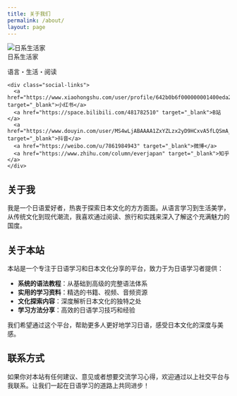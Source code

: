 ```yaml
---
title: 关于我们
permalink: /about/
layout: page
---
```


<div class="author-profile">
  <div class="author-avatar">
    <img src="/assets/images/qrcode_for_gh.jpg" alt="日系生活家">
  </div>
  
  <div class="author-info">
    <span class="author-name">日系生活家</span>
    <p class="author-bio">语言・生活・阅读</p>
    
    <div class="social-links">
      <a href="https://www.xiaohongshu.com/user/profile/642b0b6f000000001400eda2" target="_blank">小红书</a>
      <a href="https://space.bilibili.com/481782510" target="_blank">B站</a>
      <a href="https://www.douyin.com/user/MS4wLjABAAAA1ZxYZLzx2yD9HCxvA5fLQSmA_L2AntzHulU2RfMsDOM" target="_blank">抖音</a>
      <a href="https://weibo.com/u/7861984943" target="_blank">微博</a>
      <a href="https://www.zhihu.com/column/everjapan" target="_blank">知乎</a>
    </div>
  </div>
</div>

## 关于我

我是一个日语爱好者，热衷于探索日本文化的方方面面。从语言学习到生活美学，从传统文化到现代潮流，我喜欢通过阅读、旅行和实践来深入了解这个充满魅力的国度。

## 关于本站

本站是一个专注于日语学习和日本文化分享的平台，致力于为日语学习者提供：

- **系统的语法教程**：从基础到高级的完整语法体系
- **实用的学习资料**：精选的书籍、视频、音频资源
- **文化探索内容**：深度解析日本文化的独特之处
- **学习方法分享**：高效的日语学习技巧和经验

我们希望通过这个平台，帮助更多人更好地学习日语，感受日本文化的深度与美感。

## 联系方式

如果你对本站有任何建议、意见或者想要交流学习心得，欢迎通过以上社交平台与我联系。让我们一起在日语学习的道路上共同进步！
